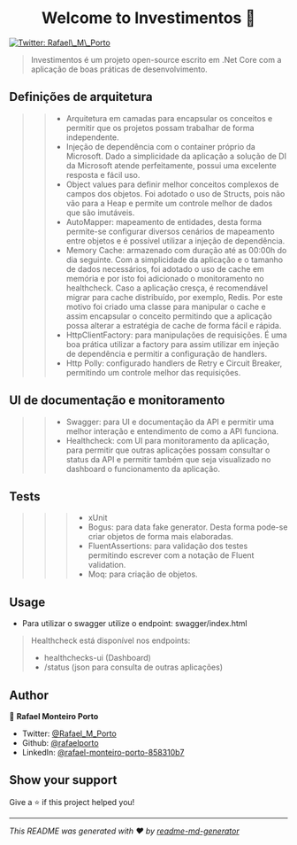 <h1 align="center">Welcome to Investimentos 👋</h1>
<p>
  <a href="https://twitter.com/Rafael\_M\_Porto" target="_blank">
    <img alt="Twitter: Rafael\_M\_Porto" src="https://img.shields.io/twitter/follow/Rafael\_M\_Porto.svg?style=social" />
  </a>
</p>

> Investimentos é um projeto open-source escrito em .Net Core com a aplicação de boas práticas de desenvolvimento.

## Definições de arquitetura
>> - Arquitetura em camadas para encapsular os conceitos e permitir que os projetos possam trabalhar de forma independente.
>> - Injeção de dependência com o container próprio da Microsoft. Dado a simplicidade da aplicação a solução de DI da Microsoft atende perfeitamente, possui uma excelente resposta e fácil uso.
>> - Object values para definir melhor conceitos complexos de campos dos objetos. Foi adotado o uso de Structs, pois não vão para a Heap e permite um controle melhor de dados que são imutáveis.
>> - AutoMapper: mapeamento de entidades, desta forma permite-se configurar diversos cenários de mapeamento entre objetos e é possível utilizar a injeção de dependência.
>> - Memory Cache: armazenado com duração até as 00:00h do dia seguinte. Com a simplicidade da aplicação e o tamanho de dados necessários, foi adotado o uso de cache em memória e por isto foi adicionado o monitoramento no healthcheck. Caso a aplicação cresça, é recomendável migrar para cache distribuído, por exemplo, Redis. Por este motivo foi criado uma classe para manipular o cache e assim encapsular o conceito permitindo que a aplicação possa alterar a estratégia de cache de forma fácil e rápida.
>> - HttpClientFactory: para manipulações de requisições. É uma boa prática utilizar a factory para assim utilizar em injeção de dependência e permitir a configuração de handlers.
>> - Http Polly: configurado handlers de Retry e Circuit Breaker, permitindo um controle melhor das requisições.

## UI de documentação e monitoramento
>> - Swagger: para UI e documentação da API e permitir uma melhor interação e entendimento de como a API funciona.
>> - Healthcheck: com UI para monitoramento da aplicação, para permitir que outras aplicações possam consultar o status da API e permitir também que seja visualizado no dashboard o funcionamento da aplicação.

## Tests
>>> - xUnit
>>> - Bogus: para data fake generator. Desta forma pode-se criar objetos de forma mais elaboradas.
>>> - FluentAssertions: para validação dos testes permitindo escrever com a notação de Fluent validation.
>>> - Moq: para criação de objetos.

## Usage
- Para utilizar o swagger utilize o endpoint: swagger/index.html
> Healthcheck está disponível nos endpoints:
> - healthchecks-ui (Dashboard)
> - /status (json para consulta de outras aplicações)
## Author

👤 **Rafael Monteiro Porto**

* Twitter: [@Rafael\_M\_Porto](https://twitter.com/Rafael\_M\_Porto)
* Github: [@rafaelporto](https://github.com/rafaelporto)
* LinkedIn: [@rafael-monteiro-porto-858310b7](https://linkedin.com/in/rafael-monteiro-porto-858310b7)

## Show your support

Give a ⭐️ if this project helped you!

***
_This README was generated with ❤️ by [readme-md-generator](https://github.com/kefranabg/readme-md-generator)_
